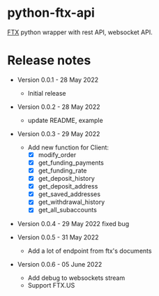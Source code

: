 # python-ftx-api

[FTX](https://ftx.com/referrals#a=121465957) python wrapper with rest API, websocket API.


# Release notes
* Version 0.0.1 - 28 May 2022
    * Initial release

* Version 0.0.2 - 28 May 2022
    * update README, example
* Version 0.0.3 - 29 May 2022
  * Add new function for Client:
    * [x] modify_order
    * [x] get_funding_payments
    * [x] get_funding_rate
    * [x] get_deposit_history
    * [x] get_deposit_address
    * [x] get_saved_addresses
    * [x] get_withdrawal_history
    * [x] get_all_subaccounts
* Version 0.0.4 - 29 May 2022 fixed bug
* Version 0.0.5 - 31 May 2022
  * Add a lot of endpoint from ftx's documents
* Version 0.0.6 - 05 June 2022
  * Add debug to websockets stream
  * Support FTX.US